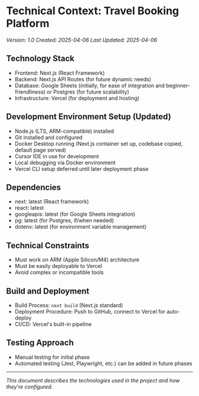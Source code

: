 # Technical Context: Travel Booking Platform
*Version: 1.0*
*Created: 2025-04-06*
*Last Updated: 2025-04-06*

## Technology Stack
- Frontend: Next.js (React Framework)
- Backend: Next.js API Routes (for future dynamic needs)
- Database: Google Sheets (initially, for ease of integration and beginner-friendliness) or Postgres (for future scalability)
- Infrastructure: Vercel (for deployment and hosting)

## Development Environment Setup (Updated)
- Node.js (LTS, ARM-compatible) installed
- Git installed and configured
- Docker Desktop running (Next.js container set up, codebase copied, default page served)
- Cursor IDE in use for development
- Local debugging via Docker environment
- Vercel CLI setup deferred until later deployment phase

## Dependencies
- next: latest (React framework)
- react: latest
- googleapis: latest (for Google Sheets integration)
- pg: latest (for Postgres, if/when needed)
- dotenv: latest (for environment variable management)

## Technical Constraints
- Must work on ARM (Apple Silicon/M4) architecture
- Must be easily deployable to Vercel
- Avoid complex or incompatible tools

## Build and Deployment
- Build Process: `next build` (Next.js standard)
- Deployment Procedure: Push to GitHub, connect to Vercel for auto-deploy
- CI/CD: Vercel's built-in pipeline

## Testing Approach
- Manual testing for initial phase
- Automated testing (Jest, Playwright, etc.) can be added in future phases

---

*This document describes the technologies used in the project and how they're configured.* 